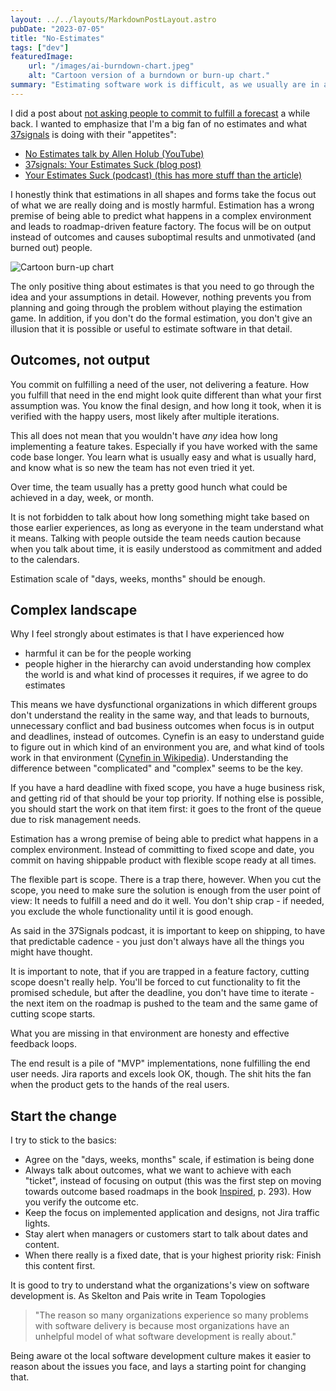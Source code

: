 ```yaml
---
layout: ../../layouts/MarkdownPostLayout.astro
pubDate: "2023-07-05"
title: "No-Estimates"
tags: ["dev"]
featuredImage: 
    url: "/images/ai-burndown-chart.jpeg"
    alt: "Cartoon version of a burndown or burn-up chart."
summary: "Estimating software work is difficult, as we usually are in a complex, not complicated domain, and we know what the solution will look like and how long it took to create, after it has been validated with the end users. Days, weeks, months -scale should be enough for estimation, and if you need more detailed than that, you should probably stop and think why, and how to change that."
---
```

I did a post about [not asking people to commit to fulfill a forecast](https://arttuv.com/writings/commitment-vs-forecast) a while back. I wanted to emphasize that I'm a big fan of no estimates and what [37signals](https://37signals.com) is doing with their "appetites":
- [No Estimates talk by Allen Holub (YouTube)](https://youtu.be/QVBlnCTu9Ms)
- [37signals: Your Estimates Suck (blog post)](https://world.hey.com/dhh/your-estimates-suck-2b9f8445)
- [Your Estimates Suck (podcast) (this has more stuff than the article)](https://37signals.com/podcast/your-estimates-suck/)

I honestly think that estimations in all shapes and forms take the focus out of what we are really doing and is mostly harmful. Estimation has a wrong premise of being able to predict what happens in a complex environment and leads to roadmap-driven feature factory. The focus will be on output instead of outcomes and causes suboptimal results and unmotivated (and burned out) people.

![Cartoon burn-up chart](/images/ai-burndown-chart.jpeg "Cartoon burn-up chart (midjourney)")

The only positive thing about estimates is that you need to go through the idea and your assumptions in detail. However, nothing prevents you from planning and going through the problem without playing the estimation game. In addition, if you don't do the formal estimation, you don't give an illusion that it is possible or useful to estimate software in that detail.

## Outcomes, not output

You commit on fulfilling a need of the user, not delivering a feature. How you fulfill that need in the end might look quite different than what your first assumption was. You know the final design, and how long it took, when it is verified with the happy users, most likely after multiple iterations.

This all does not mean that you wouldn't have *any* idea how long implementing a feature takes. Especially if you have worked with the same code base longer. You learn what is usually easy and what is usually hard, and know what is so new the team has not even tried it yet. 

Over time, the team usually has a pretty good hunch what could be achieved in a day, week, or month.

It is not forbidden to talk about how long something might take based on those earlier experiences, as long as everyone in the team understand what it means. Talking with people outside the team needs caution because when you talk about time, it is easily understood as commitment and added to the calendars.

Estimation scale of "days, weeks, months" should be enough.

## Complex landscape

Why I feel strongly about estimates is that I have experienced how
- harmful it can be for the people working
- people higher in the hierarchy can avoid understanding how complex the world is and what kind of processes it requires, if we agree to do estimates

This means we have dysfunctional organizations in which different groups don't understand the reality in the same way, and that leads to burnouts, unnecessary conflict and bad business outcomes when focus is in output and deadlines, instead of outcomes. Cynefin is an easy to understand guide to figure out in which kind of an environment you are, and what kind of tools work in that environment ([Cynefin in Wikipedia](https://en.wikipedia.org/wiki/Cynefin_framework)). Understanding the difference between "complicated" and "complex" seems to be the key.

If you have a hard deadline with fixed scope, you have a huge business risk, and getting rid of that should be your top priority. If nothing else is possible, you should start the work on that item first: it goes to the front of the queue due to risk management needs.

Estimation has a wrong premise of being able to predict what happens in a complex environment. Instead of committing to fixed scope and date, you commit on having shippable product with flexible scope ready at all times.

The flexible part is scope. There is a trap there, however. When you cut the scope, you need to make sure the solution is enough from the user point of view: It needs to fulfill a need and do it well. You don't ship crap - if needed, you exclude the whole functionality until it is good enough. 

As said in the 37Signals podcast, it is important to keep on shipping, to have that predictable cadence - you just don't always have all the things you might have thought.

It is important to note, that if you are trapped in a feature factory, cutting scope doesn't really help. You'll be forced to cut functionality to fit the promised schedule, but after the deadline, you don't have time to iterate - the next item on the roadmap is pushed to the team and the same game of cutting scope starts. 

What you are missing in that environment are honesty and effective feedback loops.

The end result is a pile of "MVP" implementations, none fulfilling the end user needs. Jira raports and excels look OK, though. The shit hits the fan when the product gets to the hands of the real users.

## Start the change

I try to stick to the basics: 
- Agree on the "days, weeks, months" scale, if estimation is being done
- Always talk about outcomes, what we want to achieve with each "ticket", instead of focusing on output (this was the first step on moving towards outcome based roadmaps in the book [Inspired](https://www.svpg.com/books/inspired-how-to-create-tech-products-customers-love-2nd-edition/), p. 293). How you verify the outcome etc.
- Keep the focus on implemented application and designs, not Jira traffic lights. 
- Stay alert when managers or customers start to talk about dates and content. 
- When there really is a fixed date, that is your highest priority risk: Finish this content first.

It is good to try to understand what the organizations's view on software development is. As Skelton and Pais write in Team Topologies
> "The reason so many organizations experience so many problems with software delivery is because most organizations have an unhelpful model of what software development is really about."

Being aware ot the local software development culture makes it easier to reason about the issues you face, and lays a starting point for changing that.